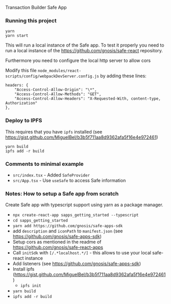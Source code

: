 Transaction Builder Safe App

### Running this project
```bash=
yarn
yarn start
```

This will run a local instance of the Safe app. To test it properly you need to run a local instance of the https://github.com/gnosis/safe-react repository.

Furthermore you need to configure the local http server to allow cors

Modify this file `node_modules/react-scripts/config/webpackDevServer.config.js` by adding these lines:

```js=
headers: {
    "Access-Control-Allow-Origin": "\*",
    "Access-Control-Allow-Methods": "GET",
    "Access-Control-Allow-Headers": "X-Requested-With, content-type, Authorization"
},
```

### Deploy to IPFS

This requires that you have `ipfs` installed (see https://gist.github.com/MiguelBel/b3b5f711aa8d9362afa5f16e4e972461)

```bash=
yarn build
ipfs add -r build
```

### Comments to minimal example
- `src/index.tsx` - Added `SafeProvider`
- `src/App.tsx` - Use `useSafe` to access Safe information

### Notes: How to setup a Safe app from scratch

Create Safe app with typescript support using yarn as a package manager.

- `npx create-react-app sapps_getting_started --typescript`
- `cd sapps_getting_started`
- `yarn add https://github.com/gnosis/safe-apps-sdk`
- add `description` and `iconPath` to `manifest.json` (see https://github.com/gnosis/safe-apps-sdk)
- Setup cors as mentioned in the readme of https://github.com/gnosis/safe-react-apps
- Call `initSdk` with `[/.*localhost.*/]` - this allows to use your local safe-react instance
- Add listeners (see https://github.com/gnosis/safe-apps-sdk)
- Install ipfs (https://gist.github.com/MiguelBel/b3b5f711aa8d9362afa5f16e4e972461)
  - `ipfs init`
- `yarn build`
- `ipfs add -r build`
